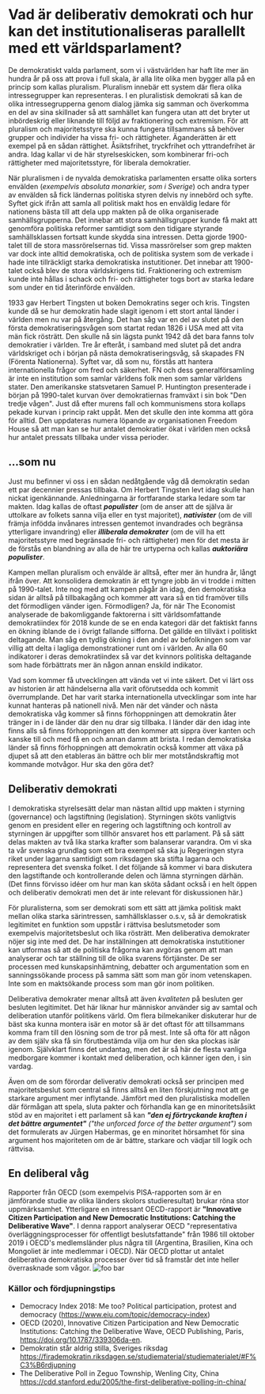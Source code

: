 # Vad är deliberativ demokrati och hur kan det institutionaliseras parallellt med ett världsparlament?

De demokratiskt valda parlament, som vi i västvärlden har haft lite mer än hundra år på oss att prova i full skala, är alla lite olika men bygger alla på en princip som kallas pluralism. Pluralism innebär ett system där flera olika intressegrupper kan representeras. I en pluralistisk demokrati så kan de olika intressegrupperna genom dialog jämka sig samman och överkomma en del av sina skillnader så att samhället kan fungera utan att det bryter ut inbördeskrig eller liknande till följd av fraktionering och extremism. För att pluralism och majoritetsstyre ska kunna fungera tillsammans så behöver grupper och individer ha vissa fri- och rättigheter. Äganderätten är ett exempel på en sådan rättighet. Åsiktsfrihet, tryckfrihet och yttrandefrihet är andra. Idag kallar vi de här styrelseskicken, som kombinerar fri-och rättigheter med majoritetsstyre, för liberala demokratier.

När pluralismen i de nyvalda demokratiska parlamenten ersatte olika sorters envälden (*exempelvis absoluta monarkier, som i Sverige*) och andra typer av envälden så fick ländernas politiska styren delvis ny innebörd och syfte. Syftet gick ifrån att samla all politisk makt hos en enväldig ledare för nationens bästa till att dela upp makten på de olika organiserade samhällsgrupperna. Det innebar att stora samhällsgrupper kunde få makt att genomföra politiska reformer samtidigt som den tidigare styrande samhällsklassen fortsatt kunde skydda sina intressen. Detta gjorde 1900-talet till de stora massrörelsernas tid. Vissa massrörelser som grep makten var dock inte alltid demokratiska, och de politiska system som de verkade i hade inte tillräckligt starka demokratiska instutitioner. Det innebar att 1900-talet också blev de stora världskrigens tid. Fraktionering och extremism kunde inte hållas i schack och fri- och rättigheter togs bort av starka ledare som under en tid återinförde envälden. 

1933 gav Herbert Tingsten ut boken Demokratins seger och kris. Tingsten kunde då se hur demokratin hade slagit igenom i ett stort antal länder i världen men nu var på återgång. Det han såg var en del av slutet på den första demokratiseringsvågen som startat redan 1826 i USA med att vita män fick rösträtt. Den skulle nå sin lägsta punkt 1942 då det bara fanns tolv demokratier i världen. Tre år efteråt, i samband med slutet på det andra världskriget och i början på nästa demokratiseringsvåg, så skapades FN (Förenta Nationerna). Syftet var, då som nu, förstås att hantera internationella frågor om fred och säkerhet. FN och dess generalförsamling är inte en institution som samlar världens folk men som samlar världens stater. Den amerikanske statsvetaren Samuel P. Huntington presenterade i början på 1990-talet kurvan över demokratiernas framväxt i sin bok "Den tredje vågen". Just då efter murens fall och kommunismens stora kollaps pekade kurvan i princip rakt uppåt. Men det skulle den inte komma att göra för alltid. Den uppdateras numera löpande av organisationen Freedom House så att man kan se hur antalet demokratier ökat i världen men också hur antalet pressats tillbaka under vissa perioder.

## ...som nu

Just mu befinner vi oss i en sådan nedåtgående våg då demokratin sedan ett par decennier pressas tillbaka. Om Herbert Tingsten levt idag skulle han nickat igenkännande.
Anledningarna är fortfarande starka ledare som tar makten. Idag kallas de oftast ***populister*** (om de anser att de själva är uttolkare av folkets sanna vilja eller en tyst majoritet), ***nativister*** (om de vill främja infödda invånares intressen gentemot invandrades och begränsa ytterligare invandring) eller ***illiberala demokrater*** (om de vill ha ett majoritetsstyre med begränsade fri- och rättigheter) men för det mesta är de förstås en blandning av alla de här tre urtyperna och kallas ***auktoriära populister***.

Kampen mellan pluralism och envälde är alltså, efter mer än hundra år, långt ifrån över. Att konsolidera demokratin är ett tyngre jobb än vi trodde i mitten på 1990-talet. Inte nog med att kampen pågår än idag, den demokratiska sidan är alltså på tillbakagång och kommer att vara så en tid framöver tills det förmodligen vänder igen. Förmodligen? Ja, för när The Economist analyserade de bakomliggande faktorerna i sitt världsomfattande demokratiindex för 2018 kunde de se en enda kategori där det faktiskt fanns en ökning iblande de i övrigt fallande sifforna. Det gällde en tillväxt i politiskt deltagande. Man såg en tydlig ökning i den andel av befolkningen som var villig att delta i lagliga demonstrationer runt om i världen. Av alla 60 indikatorer i deras demokratiindex så var det kvinnors politiska deltagande som hade förbättrats mer än någon annan enskild indikator.

Vad som kommer få utvecklingen att vända vet vi inte säkert. Det vi lärt oss av historien är att händelserna alla varit oförutsedda och kommit överrumplande. Det har varit starka internationella utvecklingar som inte har kunnat hanteras på nationell nivå. Men när det vänder och nästa demokratiska våg kommer så finns förhoppningen att demokratin åter tränger in i de länder där den nu drar sig tillbaka. I länder där den idag inte finns alls så finns förhoppningen att den kommer att sippra över kanten och kanske till och med få en och annan damm att brista. I redan demokratiska länder så finns förhoppningen att demokratin också kommer att växa på djupet så att den etableras än bättre och blir mer motståndskraftig mot kommande motvågor. Hur ska den göra det?

## Deliberativ demokrati

I demokratiska styrelsesätt delar man nästan alltid upp makten i styrning (governance) och lagstiftning (legislation). Styrningen sköts vanligtvis genom en president eller en regering och lagstiftning och kontroll av styrningen är uppgifter som tillhör ansvaret hos ett parlament. På så sätt delas makten av två lika starka krafter som balanserar varandra. Om vi ska ta vår svenska grundlag som ett bra exempel så ska ju Regeringen styra riket under lagarna samtidigt som riksdagen ska stifta lagarna och representera det svenska folket. 
I det följande så kommer vi bara diskutera den lagstiftande och kontrollerande delen och lämna styrningen därhän. (Det finns förvisso idéer om hur man kan sköta sådant också i en helt öppen och deliberativ demokrati men det är inte relevant för diskussionen här.)

För pluralisterna, som ser demokrati som ett sätt att jämka politisk makt mellan olika starka särintressen, samhällsklasser o.s.v, så är demokratisk legitimitet en funktion som uppstår i rättvisa beslutsmetoder som exempelvis majoritetsbeslut och lika rösträtt. Men deliberativa demokrater nöjer sig inte med det. De har inställningen att demokratiska instutitioner kan utformas så att de politiska frågorna kan avgöras genom att man analyserar och tar ställning till de olika svarens förtjänster. De ser processen med kunskapsinhämtning, debatter och argumentation som en sanningssökande process på samma sätt som man gör inom vetenskapen. Inte som en maktsökande process som man gör inom politiken.

Deliberativa demokrater menar alltså att även *kvaliteten* på besluten ger besluten legitimitet. Det här liknar hur människor använder sig av samtal och deliberation utanför politikens värld. Om flera bilmekaniker diskuterar hur de bäst ska kunna montera isär en motor så är det oftast för att tillsammans komma fram till den lösning som de tror på mest. Inte så ofta för att någon av dem själv ska få sin förutbestämda vilja om hur den ska plockas isär igenom. Självklart finns det undantag, men det är så här de flesta vanliga medborgare kommer i kontakt med deliberation, och känner igen den, i sin vardag. 

Även om de som förordar deliverativ demokrati också ser principen med majoritetsbeslut som central så finns alltså en liten förskjutning mot att ge starkare argument mer inflytande. Jämfört med den pluralistiska modellen där förmågan att spela, sluta pakter och förhandla kan ge en minoritetsåsikt stöd av en majoritet i ett parlament så kan ***"den ej förtryckande kraften i det bättre argumentet"*** *("the unforced force of the better argument")* som det formulerats av Jürgen Habermas, ge en minoritet hörsamhet för sina argument hos majoriteten om de är bättre, starkare och vädjar till logik och rättvisa.

## En deliberal våg

Rapporter från OECD (som exempelvis PISA-rapporten som är en jämförande studie av olika länders skolors studieresultat) brukar röna stor uppmärksamhet. Ytterligare en intressant OECD-rapport är ****"Innovative Citizen Participation and New Democratic Institutions: Catching the Deliberative Wave"****.
I denna rapport analyserar OECD "representativa överläggningsprocesser för offentligt beslutsfattande" från 1986 till oktober 2019 i OECD's medlemsländer plus några till (Argentina, Brasilien, Kina och Mongoliet är inte medlemmar i OECD). 
När OECD plottar ut antalet deliberativa demokratiska processer över tid så framstår det inte heller överrasknade som vågor.
![foo *bar*][]

[foo *bar*]: https://www.oecd-ilibrary.org/sites/339306da-en/images/images/Innovative-Citizen-Participation/media/image33.png "Figure ‎3.3. The deliberative wave has been building over time"



### Källor och fördjupningstips
- Democracy Index 2018: Me too? Political participation, protest and democracy (https://www.eiu.com/topic/democracy-index)
- OECD (2020), Innovative Citizen Participation and New Democratic Institutions: Catching the Deliberative Wave, OECD Publishing, Paris, https://doi.org/10.1787/339306da-en. 
- Demokratin står aldrig stilla, Sveriges riksdag https://firademokratin.riksdagen.se/studiematerial/studiematerialet/#F%C3%B6rdjupning
- The Deliberative Poll in Zeguo Township, Wenling City, China https://cdd.stanford.edu/2005/the-first-deliberative-polling-in-china/
